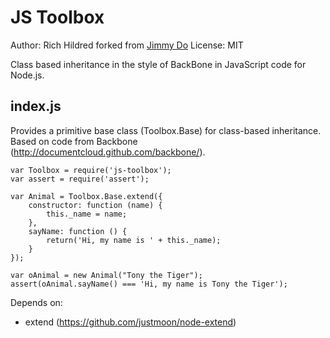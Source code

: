 JS Toolbox
==========

Author: Rich Hildred forked from [Jimmy Do](https://github.com/jimmydo/js-toolbox)
License: MIT

Class based inheritance in the style of BackBone in JavaScript code for Node.js.

index.js
----------
Provides a primitive base class (Toolbox.Base) for class-based inheritance.
Based on code from Backbone (http://documentcloud.github.com/backbone/).

	var Toolbox = require('js-toolbox');
	var assert = require('assert');
	
	var Animal = Toolbox.Base.extend({
	    constructor: function (name) {
	        this._name = name;
	    },
	    sayName: function () {
	        return('Hi, my name is ' + this._name);
	    }
	});

	var oAnimal = new Animal("Tony the Tiger");
	assert(oAnimal.sayName() === 'Hi, my name is Tony the Tiger');

Depends on:
- extend (https://github.com/justmoon/node-extend)
